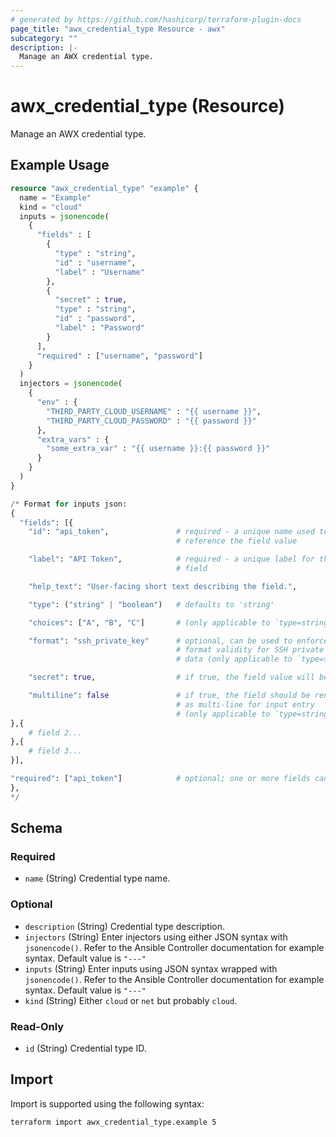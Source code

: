 ```yaml
---
# generated by https://github.com/hashicorp/terraform-plugin-docs
page_title: "awx_credential_type Resource - awx"
subcategory: ""
description: |-
  Manage an AWX credential type.
---
```


# awx_credential_type (Resource)

Manage an AWX credential type.

## Example Usage

```terraform
resource "awx_credential_type" "example" {
  name = "Example"
  kind = "cloud"
  inputs = jsonencode(
    {
      "fields" : [
        {
          "type" : "string",
          "id" : "username",
          "label" : "Username"
        },
        {
          "secret" : true,
          "type" : "string",
          "id" : "password",
          "label" : "Password"
        }
      ],
      "required" : ["username", "password"]
    }
  )
  injectors = jsonencode(
    {
      "env" : {
        "THIRD_PARTY_CLOUD_USERNAME" : "{{ username }}",
        "THIRD_PARTY_CLOUD_PASSWORD" : "{{ password }}"
      },
      "extra_vars" : {
        "some_extra_var" : "{{ username }}:{{ password }}"
      }
    }
  )
}

/* Format for inputs json:
{
  "fields": [{
    "id": "api_token",               # required - a unique name used to
                                     # reference the field value

    "label": "API Token",            # required - a unique label for the
                                     # field

    "help_text": "User-facing short text describing the field.",

    "type": ("string" | "boolean")   # defaults to 'string'

    "choices": ["A", "B", "C"]       # (only applicable to `type=string`)

    "format": "ssh_private_key"      # optional, can be used to enforce data
                                     # format validity for SSH private key
                                     # data (only applicable to `type=string`)

    "secret": true,                  # if true, the field value will be encrypted

    "multiline": false               # if true, the field should be rendered
                                     # as multi-line for input entry
                                     # (only applicable to `type=string`)
},{
    # field 2...
},{
    # field 3...
}],

"required": ["api_token"]            # optional; one or more fields can be marked as required
},
*/
```

<!-- schema generated by tfplugindocs -->
## Schema

### Required

- `name` (String) Credential type name.

### Optional

- `description` (String) Credential type description.
- `injectors` (String) Enter injectors using either JSON syntax with `jsonencode()`. Refer to the Ansible Controller documentation for example syntax. Default value is `"---"`
- `inputs` (String) Enter inputs using JSON syntax wrapped with `jsonencode()`. Refer to the Ansible Controller documentation for example syntax. Default value is `"---"`
- `kind` (String) Either `cloud` or `net` but probably `cloud`.

### Read-Only

- `id` (String) Credential type ID.

## Import

Import is supported using the following syntax:

```shell
terraform import awx_credential_type.example 5
```
